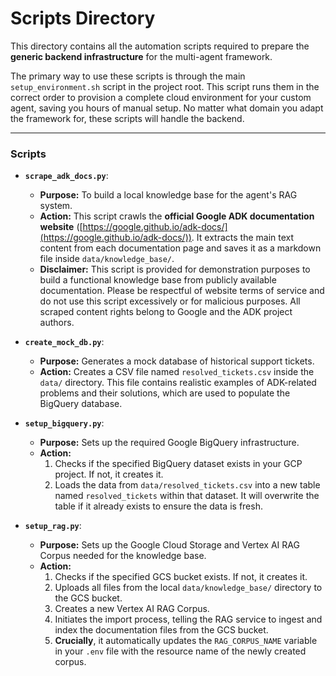 # Scripts Directory

This directory contains all the automation scripts required to prepare the **generic backend infrastructure** for the multi-agent framework.

The primary way to use these scripts is through the main `setup_environment.sh` script in the project root. This script runs them in the correct order to provision a complete cloud environment for your custom agent, saving you hours of manual setup. No matter what domain you adapt the framework for, these scripts will handle the backend.

---

### Scripts

-   **`scrape_adk_docs.py`**:
    -   **Purpose:** To build a local knowledge base for the agent's RAG system.
    -   **Action:** This script crawls the **official Google ADK documentation website** ([https://google.github.io/adk-docs/](https://google.github.io/adk-docs/)). It extracts the main text content from each documentation page and saves it as a markdown file inside `data/knowledge_base/`.
    -   **Disclaimer:** This script is provided for demonstration purposes to build a functional knowledge base from publicly available documentation. Please be respectful of website terms of service and do not use this script excessively or for malicious purposes. All scraped content rights belong to Google and the ADK project authors.

-   **`create_mock_db.py`**:
    -   **Purpose:** Generates a mock database of historical support tickets.
    -   **Action:** Creates a CSV file named `resolved_tickets.csv` inside the `data/` directory. This file contains realistic examples of ADK-related problems and their solutions, which are used to populate the BigQuery database.

-   **`setup_bigquery.py`**:
    -   **Purpose:** Sets up the required Google BigQuery infrastructure.
    -   **Action:**
        1.  Checks if the specified BigQuery dataset exists in your GCP project. If not, it creates it.
        2.  Loads the data from `data/resolved_tickets.csv` into a new table named `resolved_tickets` within that dataset. It will overwrite the table if it already exists to ensure the data is fresh.

-   **`setup_rag.py`**:
    -   **Purpose:** Sets up the Google Cloud Storage and Vertex AI RAG Corpus needed for the knowledge base.
    -   **Action:**
        1.  Checks if the specified GCS bucket exists. If not, it creates it.
        2.  Uploads all files from the local `data/knowledge_base/` directory to the GCS bucket.
        3.  Creates a new Vertex AI RAG Corpus.
        4.  Initiates the import process, telling the RAG service to ingest and index the documentation files from the GCS bucket.
        5.  **Crucially**, it automatically updates the `RAG_CORPUS_NAME` variable in your `.env` file with the resource name of the newly created corpus.